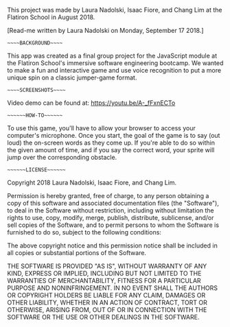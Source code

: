This project was made by Laura Nadolski, Isaac Fiore, and Chang Lim at the Flatiron School in August 2018.

[Read-me written by Laura Nadolski on Monday, September 17 2018.]

~~~~~~~~~~~~~~~~~~
~~~~BACKGROUND~~~~
~~~~~~~~~~~~~~~~~~

This app was created as a final group project for the JavaScript module at the Flatiron School's immersive software engineering bootcamp. We wanted to make a fun and interactive game and use voice recognition to put a more unique spin on a classic jumper-game format.

~~~~~~~~~~~~~~~~~~~
~~~~SCREENSHOTS~~~~
~~~~~~~~~~~~~~~~~~~

Video demo can be found at: https://youtu.be/A-_fFxnECTo

~~~~~~~~~~~~~~~~~~
~~~~~~HOW-TO~~~~~~
~~~~~~~~~~~~~~~~~~

To use this game, you'll have to allow your browser to access your computer's microphone. Once you start, the goal of the game is to say (out loud) the on-screen words as they come up. If you're able to do so within the given amount of time, and if you say the correct word, your sprite will jump over the corresponding obstacle.

~~~~~~~~~~~~~~~~~~~
~~~~~~LICENSE~~~~~~
~~~~~~~~~~~~~~~~~~~

Copyright 2018 Laura Nadolski, Isaac Fiore, and Chang Lim.

Permission is hereby granted, free of charge, to any person obtaining a copy of this software and associated documentation files (the "Software"), to deal in the Software without restriction, including without limitation the rights to use, copy, modify, merge, publish, distribute, sublicense, and/or sell copies of the Software, and to permit persons to whom the Software is furnished to do so, subject to the following conditions:

The above copyright notice and this permission notice shall be included in all copies or substantial portions of the Software.

THE SOFTWARE IS PROVIDED "AS IS", WITHOUT WARRANTY OF ANY KIND, EXPRESS OR IMPLIED, INCLUDING BUT NOT LIMITED TO THE WARRANTIES OF MERCHANTABILITY, FITNESS FOR A PARTICULAR PURPOSE AND NONINFRINGEMENT. IN NO EVENT SHALL THE AUTHORS OR COPYRIGHT HOLDERS BE LIABLE FOR ANY CLAIM, DAMAGES OR OTHER LIABILITY, WHETHER IN AN ACTION OF CONTRACT, TORT OR OTHERWISE, ARISING FROM, OUT OF OR IN CONNECTION WITH THE SOFTWARE OR THE USE OR OTHER DEALINGS IN THE SOFTWARE.
